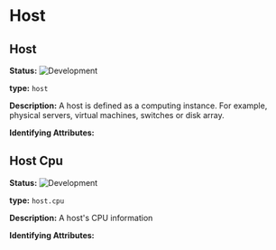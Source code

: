 <!-- NOTE: THIS FILE IS AUTOGENERATED. DO NOT EDIT BY HAND. -->
<!-- see templates/registry/markdown/entity_namespace.md.j2 -->




# Host



## Host

**Status:** ![Development](https://img.shields.io/badge/-development-blue)

**type:** `host`

**Description:** A host is defined as a computing instance. For example, physical servers, virtual machines, switches or disk array.


**Identifying Attributes:**


## Host Cpu

**Status:** ![Development](https://img.shields.io/badge/-development-blue)

**type:** `host.cpu`

**Description:** A host's CPU information


**Identifying Attributes:**


